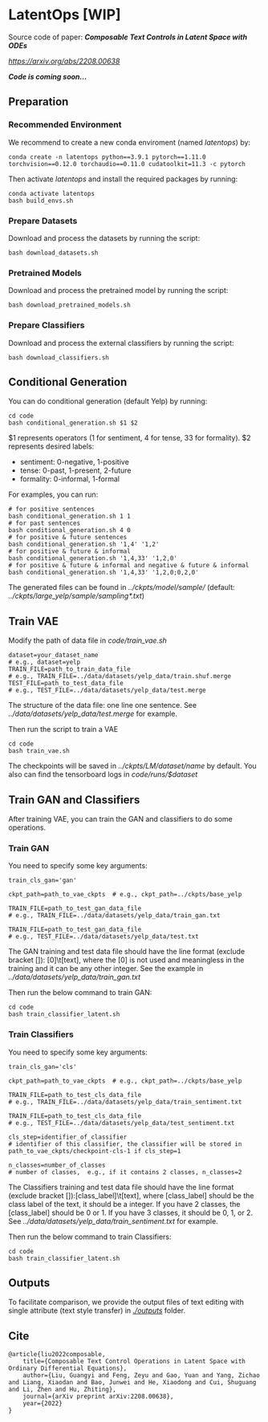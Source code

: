 # LatentOps [WIP]
Source code of paper: ***Composable Text Controls in Latent Space with ODEs***

*https://arxiv.org/abs/2208.00638*


***Code is coming soon...***

## Preparation
### Recommended Environment
We recommend to create a new conda enviroment (named *latentops*) by:
```shell
conda create -n latentops python==3.9.1 pytorch==1.11.0 torchvision==0.12.0 torchaudio==0.11.0 cudatoolkit=11.3 -c pytorch
```
Then activate *latentops* and install the required packages by running:
```shell
conda activate latentops
bash build_envs.sh
```

### Prepare Datasets
Download and process the datasets by running the script:
```shell
bash download_datasets.sh
```

### Pretrained Models
Download and process the pretrained model by running the script:
```shell
bash download_pretrained_models.sh
```
    
### Prepare Classifiers
Download and process the external classifiers by running the script:
 ```shell
 bash download_classifiers.sh
 ```
## Conditional Generation
You can do conditional generation (default Yelp) by running:
```shell
cd code
bash conditional_generation.sh $1 $2
```
$1 represents operators (1 for sentiment, 4 for tense, 33 for formality).
$2 represents desired labels:
- sentiment: 0-negative, 1-positive
- tense: 0-past, 1-present, 2-future
- formality: 0-informal, 1-formal

For examples, you can run:
```shell
# for positive sentences
bash conditional_generation.sh 1 1
# for past sentences
bash conditional_generation.sh 4 0
# for positive & future sentences
bash conditional_generation.sh '1,4' '1,2'
# for positive & future & informal
bash conditional_generation.sh '1,4,33' '1,2,0'
# for positive & future & informal and negative & future & informal
bash conditional_generation.sh '1,4,33' '1,2,0;0,2,0'
```
The generated files can be found in *../ckpts/model/sample/* (default: *../ckpts/large_yelp/sample/sampling\*.txt*)

## Train VAE
Modify the path of data file in *code/train_vae.sh*
```shell
dataset=your_dataset_name
# e.g., dataset=yelp
TRAIN_FILE=path_to_train_data_file 
# e.g., TRAIN_FILE=../data/datasets/yelp_data/train.shuf.merge
TEST_FILE=path_to_test_data_file
# e.g., TEST_FILE=../data/datasets/yelp_data/test.merge
```
The structure of the data file: one line one sentence. See *../data/datasets/yelp_data/test.merge* for example.

Then run the script to train a VAE
```shell
cd code
bash train_vae.sh
```
The checkpoints will be saved in *../ckpts/LM/$dataset/$name* by default. You also can find the tensorboard logs in *code/runs/$dataset*
## Train GAN and Classifiers
After training VAE, you can train the GAN and classifiers to do some operations.
### Train GAN
You need to specify some key arguments: 
```shell
train_cls_gan='gan'

ckpt_path=path_to_vae_ckpts  # e.g., ckpt_path=../ckpts/base_yelp

TRAIN_FILE=path_to_test_gan_data_file 
# e.g., TRAIN_FILE=../data/datasets/yelp_data/train_gan.txt

TRAIN_FILE=path_to_test_gan_data_file 
# e.g., TEST_FILE=../data/datasets/yelp_data/test.txt
```
The GAN training and test data file should have the line format (exclude bracket []): [0]\t[text], where the [0] is not used and meaningless in the training and it can be any other integer. See the example in *../data/datasets/yelp_data/train_gan.txt*

Then run the below command to train GAN:
```shell
cd code
bash train_classifier_latent.sh
``` 
### Train Classifiers
You need to specify some key arguments: 
```shell
train_cls_gan='cls'

ckpt_path=path_to_vae_ckpts  # e.g., ckpt_path=../ckpts/base_yelp

TRAIN_FILE=path_to_test_cls_data_file 
# e.g., TRAIN_FILE=../data/datasets/yelp_data/train_sentiment.txt

TRAIN_FILE=path_to_test_cls_data_file 
# e.g., TEST_FILE=../data/datasets/yelp_data/test_sentiment.txt

cls_step=identifier_of_classifier
# identifier of this classifier, the classifier will be stored in path_to_vae_ckpts/checkpoint-cls-1 if cls_step=1

n_classes=number_of_classes
# number of classes,  e.g., if it contains 2 classes, n_classes=2
```
The Classifiers training and test data file should have the line format (exclude bracket []):[class_label]\t[text], where [class_label] should be the class label of the text, it should be a integer. If you have 2 classes, the [class_label] should be 0 or 1. If you have 3 classes, it should be 0, 1, or 2. See *../data/datasets/yelp_data/train_sentiment.txt* for example.

Then run the below command to train Classifiers:
```shell
cd code
bash train_classifier_latent.sh
``` 

## Outputs
To facilitate comparison, we provide the output files of text editing with single attribute (text style transfer) in [*./outputs*](/outputs) folder.


## Cite
```
@article{liu2022composable,
    title={Composable Text Control Operations in Latent Space with Ordinary Differential Equations},
    author={Liu, Guangyi and Feng, Zeyu and Gao, Yuan and Yang, Zichao and Liang, Xiaodan and Bao, Junwei and He, Xiaodong and Cui, Shuguang and Li, Zhen and Hu, Zhiting},
    journal={arXiv preprint arXiv:2208.00638},
    year={2022}
}
```

